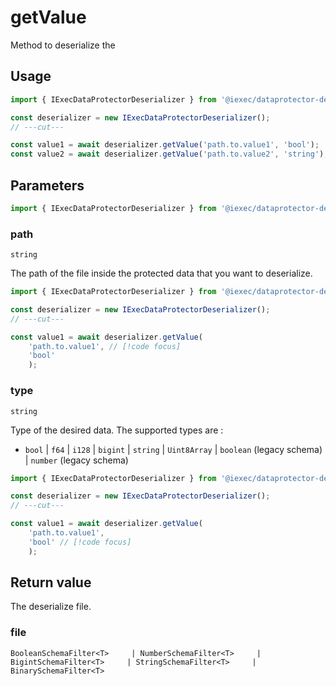# getValue

Method to deserialize the

## Usage

```ts twoslash [NodeJS]
import { IExecDataProtectorDeserializer } from '@iexec/dataprotector-deserializer';

const deserializer = new IExecDataProtectorDeserializer();
// ---cut---

const value1 = await deserializer.getValue('path.to.value1', 'bool');
const value2 = await deserializer.getValue('path.to.value2', 'string');
```

## Parameters

```ts twoslash
import { IExecDataProtectorDeserializer } from '@iexec/dataprotector-deserializer';
```

### path

`string`

The path of the file inside the protected data that you want to deserialize.

<!-- prettier-ignore-start -->
```ts twoslash [NodeJS]
import { IExecDataProtectorDeserializer } from '@iexec/dataprotector-deserializer';

const deserializer = new IExecDataProtectorDeserializer();
// ---cut---

const value1 = await deserializer.getValue(
    'path.to.value1', // [!code focus]
    'bool'
    );
```
<!-- prettier-ignore-end -->

### type

`string`

Type of the desired data. The supported types are :

- `bool` | `f64` | `i128` | `bigint` | `string` | `Uint8Array` | `boolean`
  (legacy schema) | `number` (legacy schema)

<!-- prettier-ignore-start -->
```ts twoslash [NodeJS]
import { IExecDataProtectorDeserializer } from '@iexec/dataprotector-deserializer';

const deserializer = new IExecDataProtectorDeserializer();
// ---cut---

const value1 = await deserializer.getValue(
    'path.to.value1', 
    'bool' // [!code focus]
    );
```
<!-- prettier-ignore-end -->

## Return value

The deserialize file.

### file

`BooleanSchemaFilter<T>     | NumberSchemaFilter<T>     | BigintSchemaFilter<T>     | StringSchemaFilter<T>     | BinarySchemaFilter<T>`
